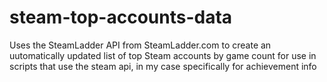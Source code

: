 # steam-top-accounts-data
Uses the SteamLadder API from SteamLadder.com to create an uutomatically updated list of top Steam accounts by game count for use in scripts that use the steam api, in my case specifically for achievement info
